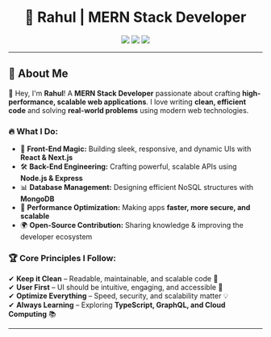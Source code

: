 <h1 align="center">🚀 Rahul | MERN Stack Developer</h1>

<p align="center">
  <img src="https://img.shields.io/badge/-Full_Stack_Developer-blue?style=for-the-badge"/>
  <img src="https://img.shields.io/badge/-Open_Source_Contributor-brightgreen?style=for-the-badge"/>
  <img src="https://img.shields.io/badge/-Tech_Enthusiast-orange?style=for-the-badge"/>
</p>

---

## 🚀 About Me  

👋 Hey, I'm **Rahul**! A **MERN Stack Developer** passionate about crafting **high-performance, scalable web applications**. I love writing **clean, efficient code** and solving **real-world problems** using modern web technologies.  

### 🔥 **What I Do:**  
- 🎨 **Front-End Magic:** Building sleek, responsive, and dynamic UIs with **React & Next.js**  
- 🛠 **Back-End Engineering:** Crafting powerful, scalable APIs using **Node.js & Express**  
- 📊 **Database Management:** Designing efficient NoSQL structures with **MongoDB**  
- 🚀 **Performance Optimization:** Making apps **faster, more secure, and scalable**  
- 🌍 **Open-Source Contribution:** Sharing knowledge & improving the developer ecosystem  

### 🏆 **Core Principles I Follow:**  
✔ **Keep it Clean** – Readable, maintainable, and scalable code 📜  
✔ **User First** – UI should be intuitive, engaging, and accessible 🎯  
✔ **Optimize Everything** – Speed, security, and scalability matter 💡  
✔ **Always Learning** – Exploring **TypeScript, GraphQL, and Cloud Computing** 📚  

---

